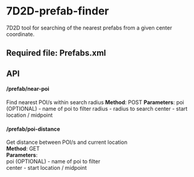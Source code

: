 # 7D2D-prefab-finder
7D2D tool for searching of the nearest prefabs from a given center coordinate.

## **Required file: Prefabs.xml**
## API
#### /prefab/near-poi
Find nearest POI/s within search radius
**Method**: POST
**Parameters**: 
poi (OPTIONAL) - name of poi to filter
radius - radius to search
center - start location / midpoint

#### /prefab/poi-distance
Get distance between POI/s and current location
<br/>
**Method**: GET 
<br/>
**Parameters**: 
<br/>
poi (OPTIONAL) - name of poi to filter
<br/>
center - start location / midpoint